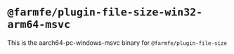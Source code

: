 # `@farmfe/plugin-file-size-win32-arm64-msvc`

This is the aarch64-pc-windows-msvc binary for `@farmfe/plugin-file-size`
